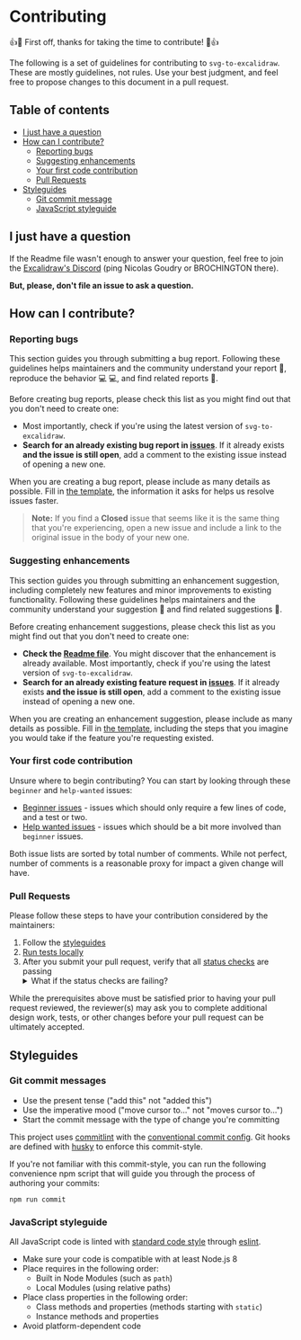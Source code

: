 # Contributing

:+1::tada: First off, thanks for taking the time to contribute! :tada::+1:

The following is a set of guidelines for contributing to `svg-to-excalidraw`. These are mostly guidelines, not rules. Use your best judgment, and feel free to propose changes to this document in a pull request.

## Table of contents

- [I just have a question][question]
- [How can I contribute?][how-can-i-contribute]
  - [Reporting bugs][reporting-bugs]
  - [Suggesting enhancements][suggesting-enhancements]
  - [Your first code contribution][your-first-code-contribution]
  - [Pull Requests][pull-requests]
- [Styleguides][styleguides]
  - [Git commit message][git-commit-message]
  - [JavaScript styleguide][js-styleguide]

## I just have a question

If the Readme file wasn't enough to answer your question, feel free to join the [Excalidraw's Discord][discord] (ping Nicolas Goudry or BROCHINGTON there).

**But, please, don't file an issue to ask a question.**

## How can I contribute?

### Reporting bugs

This section guides you through submitting a bug report. Following these guidelines helps maintainers and the community understand your report :pencil:, reproduce the behavior :computer: :computer:, and find related reports :mag_right:.

Before creating bug reports, please check this list as you might find out that you don't need to create one:

- Most importantly, check if you're using the latest version of `svg-to-excalidraw`.
- **Search for an already existing bug report in [issues][issues]**. If it already exists **and the issue is still open**, add a comment to the existing issue instead of opening a new one.

When you are creating a bug report, please include as many details as possible. Fill in [the template][bug-report-template], the information it asks for helps us resolve issues faster.

> **Note:** If you find a **Closed** issue that seems like it is the same thing that you're experiencing, open a new issue and include a link to the original issue in the body of your new one.

### Suggesting enhancements

This section guides you through submitting an enhancement suggestion, including completely new features and minor improvements to existing functionality. Following these guidelines helps maintainers and the community understand your suggestion :pencil: and find related suggestions :mag_right:.

Before creating enhancement suggestions, please check this list as you might find out that you don't need to create one:

- **Check the [Readme file][readme]**. You might discover that the enhancement is already available. Most importantly, check if you're using the latest version of `svg-to-excalidraw`.
- **Search for an already existing feature request in [issues][issues]**. If it already exists **and the issue is still open**, add a comment to the existing issue instead of opening a new one.

When you are creating an enhancement suggestion, please include as many details as possible. Fill in [the template][feature-request-template], including the steps that you imagine you would take if the feature you're requesting existed.

### Your first code contribution

Unsure where to begin contributing? You can start by looking through these `beginner` and `help-wanted` issues:

- [Beginner issues][beginner] - issues which should only require a few lines of code, and a test or two.
- [Help wanted issues][help-wanted] - issues which should be a bit more involved than `beginner` issues.

Both issue lists are sorted by total number of comments. While not perfect, number of comments is a reasonable proxy for impact a given change will have.

### Pull Requests

Please follow these steps to have your contribution considered by the maintainers:

1. Follow the [styleguides][styleguides]
2. [Run tests locally][readme-tests]
3. After you submit your pull request, verify that all [status checks][status-checks] are passing <details><summary>What if the status checks are failing?</summary>If a status check is failing, and you believe that the failure is unrelated to your change, please leave a comment on the pull request explaining why you believe the failure is unrelated. A maintainer will re-run the status check for you. If we conclude that the failure was a false positive, we will take needed actions to solve the problem.</details>

While the prerequisites above must be satisfied prior to having your pull request reviewed, the reviewer(s) may ask you to complete additional design work, tests, or other changes before your pull request can be ultimately accepted.

## Styleguides

### Git commit messages

- Use the present tense ("add this" not "added this")
- Use the imperative mood ("move cursor to..." not "moves cursor to...")
- Start the commit message with the type of change you're committing

This project uses [commitlint][commitlint] with the [conventional commit config][commitlint-config-conventional]. Git hooks are defined with [husky][husky] to enforce this commit-style.

If you're not familiar with this commit-style, you can run the following convenience npm script that will guide you through the process of authoring your commits:

```shell
npm run commit
```

### JavaScript styleguide

All JavaScript code is linted with [standard code style][standard] through [eslint][eslint].

- Make sure your code is compatible with at least Node.js 8
- Place requires in the following order:
  - Built in Node Modules (such as `path`)
  - Local Modules (using relative paths)
- Place class properties in the following order:
  - Class methods and properties (methods starting with `static`)
  - Instance methods and properties
- Avoid platform-dependent code

[question]: #i-just-have-a-question
[discord]: https://discord.gg/UexuTaE
[how-can-i-contribute]: #how-can-i-contribute
[reporting-bugs]: #reporting-bugs
[suggesting-enhancements]: #suggesting-enhancements
[your-first-code-contribution]: #your-first-code-contribution
[pull-requests]: #pull-requests
[styleguides]: #styleguides
[git-commit-message]: #git-commit-message
[js-styleguide]: #javascript-styleguide
[readme]: https://github.com/excalidraw/svg-to-excalidraw/blob/main/README.md
[readme-tests]: https://github.com/excalidraw/svg-to-excalidraw/blob/main/README.md#game_die-running-tests
[issues]: https://github.com/excalidraw/svg-to-excalidraw/issues?q=is%3Aissue+is%3Aopen
[bug-report-template]: https://github.com/excalidraw/svg-to-excalidraw/blob/main/.github/ISSUE_TEMPLATE/bug_report.md
[feature-request-template]: https://github.com/excalidraw/svg-to-excalidraw/blob/main/.github/ISSUE_TEMPLATE/feature_request.md
[beginner]: https://github.com/excalidraw/svg-to-excalidraw/issues?q=is%3Aopen+is%3Aissue+label%3A%22good+first+issue%22+sort%3Acomments-desc
[help-wanted]: https://github.com/excalidraw/svg-to-excalidraw/issues?q=is%3Aopen+is%3Aissue+label%3A%22help+wanted%22+sort%3Acomments-desc
[status-checks]: https://help.github.com/articles/about-status-checks
[commitlint]: https://commitlint.js.org
[commitlint-config-conventional]: https://github.com/conventional-changelog/commitlint/tree/master/@commitlint/config-conventional
[husky]: https://typicode.github.io/husky
[standard]: https://standardjs.com
[eslint]: https://eslint.org

